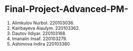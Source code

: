 # Final-Project-Advanced-PM-
1. Alimkulov Nurbol. 220103036.
2. Kairbayeva Aiaulym. 220103362.
3. Dautov Ildiyar. 220103168.
4. Imanalin Insaf. 220103279.
5. Ashimova Indira 220103380
